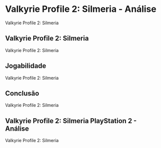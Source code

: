 ---
---

# Valkyrie Profile 2: Silmeria - Análise

Valkyrie Profile 2: Silmeria

## Valkyrie Profile 2: Silmeria

Valkyrie Profile 2: Silmeria

## Jogabilidade

Valkyrie Profile 2: Silmeria

## Conclusão

Valkyrie Profile 2: Silmeria

## Valkyrie Profile 2: Silmeria PlayStation 2 - Análise

Valkyrie Profile 2: Silmeria

